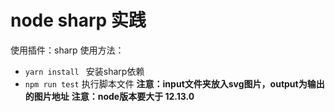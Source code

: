 # node sharp 实践
使用插件：sharp
使用方法：
+ `yarn install ` 安装sharp依赖
+ `npm run test` 执行脚本文件
**注意：input文件夹放入svg图片，output为输出的图片地址**
**注意：node版本要大于 12.13.0**

